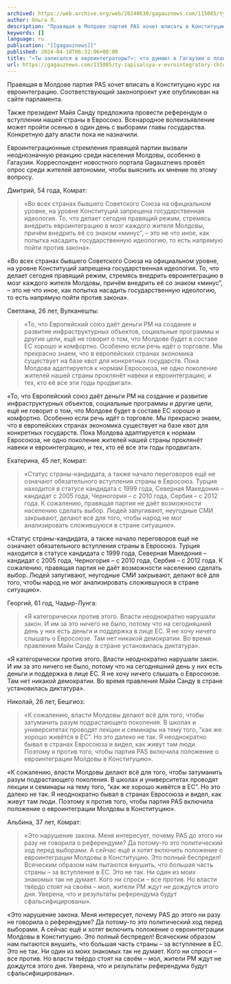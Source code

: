 ```yaml
---
archived: https://web.archive.org/web/20240630/gagauznews.com/115085/ty-zapisalsya-v-evrointegratory-chto-dumayut-v-gagauzii-o-planah-pas.html
author: Ольга Л.
description: "Правящая в Молдове партия PAS хочет вписать в Конституцию курс на евроинтеграцию. Соответствующий законопроект уже опубликован на сайте парламента.  Также президент Майя Санду предложила провести референдум о вступлении нашей страны в Евросоюз. Всенародное волеизъявление может пройти осенью в один день с выборами главы государства. Конкретную дату власти пока не назначили. Евроинтеграционные стремления правящей партии вызвали неоднозначную реакцию среди населения Молдовы, особенно в Гагаузии. Корреспондент новостного портала Gagauznews провёл опрос среди жителей автономии, чтобы выяснить их мнение по этому вопросу.  Дмитрий, 54 года, Комрат: «Во всех странах бывшего Советского Союза на официальном уровне, на уровне Конституций запрещена государственная идеология. То, что […]"
keywords: []
language: ru
publication: "[[gagauznews]]"
published: 2024-04-18T06:32:06+00:00
title: "«Ты записался в евроинтеграторы?»: что думают в Гагаузии о планах PAS"
url: https://gagauznews.com/115085/ty-zapisalsya-v-evrointegratory-chto-dumayut-v-gagauzii-o-planah-pas.html
---
```


Правящая в Молдове партия PAS хочет вписать в Конституцию курс на евроинтеграцию. Соответствующий законопроект уже опубликован на сайте парламента.

Также президент Майя Санду предложила провести референдум о вступлении нашей страны в Евросоюз. Всенародное волеизъявление может пройти осенью в один день с выборами главы государства. Конкретную дату власти пока не назначили.

Евроинтеграционные стремления правящей партии вызвали неоднозначную реакцию среди населения Молдовы, особенно в Гагаузии. Корреспондент новостного портала Gagauznews провёл опрос среди жителей автономии, чтобы выяснить их мнение по этому вопросу.

Дмитрий, 54 года, Комрат:

> «Во всех странах бывшего Советского Союза на официальном уровне, на уровне Конституций запрещена государственная идеология. То, что делает сегодня правящий режим, стремясь внедрить евроинтеграцию в мозг каждого жителя Молдовы, причём внедрить её со знаком «минус”, – это не что иное, как попытка насадить государственную идеологию, то есть напрямую пойти против закона».

«Во всех странах бывшего Советского Союза на официальном уровне, на уровне Конституций запрещена государственная идеология. То, что делает сегодня правящий режим, стремясь внедрить евроинтеграцию в мозг каждого жителя Молдовы, причём внедрить её со знаком «минус”, – это не что иное, как попытка насадить государственную идеологию, то есть напрямую пойти против закона».

Светлана, 26 лет, Вулканешты:

> «То, что Европейский союз даёт деньги РМ на создание и развитие инфраструктурных объектов, социальные программы и другие цели, ещё не говорит о том, что Молдове будет в составе ЕС хорошо и комфортно. Особенно если речь идёт о торговле. Мы прекрасно знаем, что в европейских странах экономика существует на базе квот для конкретных государств. Пока Молдова адаптируется к нормам Евросоюза, не одно поколение жителей нашей страны проклянёт навеки и евроинтеграцию, и тех, кто её все эти годы продвигал».

«То, что Европейский союз даёт деньги РМ на создание и развитие инфраструктурных объектов, социальные программы и другие цели, ещё не говорит о том, что Молдове будет в составе ЕС хорошо и комфортно. Особенно если речь идёт о торговле. Мы прекрасно знаем, что в европейских странах экономика существует на базе квот для конкретных государств. Пока Молдова адаптируется к нормам Евросоюза, не одно поколение жителей нашей страны проклянёт навеки и евроинтеграцию, и тех, кто её все эти годы продвигал».

Екатерина, 45 лет, Комрат:

> «Статус страны-кандидата, а также начало переговоров ещё не означают обязательного вступления страны в Евросоюз. Турция находится в статусе кандидата с 1999 года, Северная Македония – кандидат с 2005 года, Черногория – с 2010 года, Сербия – с 2012 года. К сожалению, правящая партия не даёт возможности населению сделать выбор. Людей запугивают, неугодные СМИ закрывают, делают всё для того, чтобы народ не мог анализировать сложившуюся в стране ситуацию».

«Статус страны-кандидата, а также начало переговоров ещё не означают обязательного вступления страны в Евросоюз. Турция находится в статусе кандидата с 1999 года, Северная Македония – кандидат с 2005 года, Черногория – с 2010 года, Сербия – с 2012 года. К сожалению, правящая партия не даёт возможности населению сделать выбор. Людей запугивают, неугодные СМИ закрывают, делают всё для того, чтобы народ не мог анализировать сложившуюся в стране ситуацию».

Георгий, 61 год, Чадыр-Лунга:

> «Я категорически против этого. Власти неоднократно нарушали закон. И им за это ничего не было, потому что на сегодняшний день у них есть деньги и поддержка в лице ЕС. Я не хочу ничего слышать о Евросоюзе. Там нет никакой демократии. Во время правления Майи Санду в стране установилась диктатура».

«Я категорически против этого. Власти неоднократно нарушали закон. И им за это ничего не было, потому что на сегодняшний день у них есть деньги и поддержка в лице ЕС. Я не хочу ничего слышать о Евросоюзе. Там нет никакой демократии. Во время правления Майи Санду в стране установилась диктатура».

Николай, 26 лет, Бешгиоз:

> «К сожалению, власти Молдовы делают всё для того, чтобы затуманить разум подрастающего поколения. В школах и университетах проводят лекции и семинары на тему того, “как же хорошо живётся в ЕС”. Но это далеко не так. Я неоднократно бывал в странах Евросоюза и видел, как живут там люди. Поэтому я против того, чтобы партия PAS включила положение о евроинтеграции Молдовы в Конституцию».

«К сожалению, власти Молдовы делают всё для того, чтобы затуманить разум подрастающего поколения. В школах и университетах проводят лекции и семинары на тему того, “как же хорошо живётся в ЕС”. Но это далеко не так. Я неоднократно бывал в странах Евросоюза и видел, как живут там люди. Поэтому я против того, чтобы партия PAS включила положение о евроинтеграции Молдовы в Конституцию».

Альбина, 37 лет, Комрат:

> «Это нарушение закона. Меня интересует, почему PAS до этого ни разу не говорила о референдуме? Да потому-то это политический ход перед выборами. А сейчас ещё и хотят включить положение о евроинтеграции Молдовы в Конституцию. Это полный беспредел! Всяческим образом нам пытаются внушить, что большая часть страны – за вступление в ЕС. Это не так. Ни один из моих знакомых так не думает. Кого ни спроси – все против. Но власти твёрдо стоят на своём – мол, жители РМ ждут не дождутся этого дня. Уверена, что и результаты референдума будут сфальсифицированы».

«Это нарушение закона. Меня интересует, почему PAS до этого ни разу не говорила о референдуме? Да потому-то это политический ход перед выборами. А сейчас ещё и хотят включить положение о евроинтеграции Молдовы в Конституцию. Это полный беспредел! Всяческим образом нам пытаются внушить, что большая часть страны – за вступление в ЕС. Это не так. Ни один из моих знакомых так не думает. Кого ни спроси – все против. Но власти твёрдо стоят на своём – мол, жители РМ ждут не дождутся этого дня. Уверена, что и результаты референдума будут сфальсифицированы».